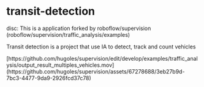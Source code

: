 # transit-detection
disc: This is a application forked by roboflow/supervision (roboflow/supervision/traffic_analysis/examples)
<div>
  <p>
    Transit detection is a project that use IA to detect, track and count vehicles
  </p>
    [https://github.com/hugoles/supervision/edit/develop/examples/traffic_analysis/output_result_multiples_vehicles.mov](https://github.com/hugoles/supervision/assets/67278688/3eb27b9d-7bc3-4477-9da9-2926fcd37c78)


</div>

